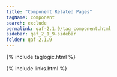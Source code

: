 ```yaml
---
title: "Component Related Pages"
tagName: component
search: exclude
permalink: qaf-2.1.9/tag_component.html
sidebar: qaf_2_1_9-sidebar
folder: qaf-2.1.9
---
```

{% include taglogic.html %}

{% include links.html %}
